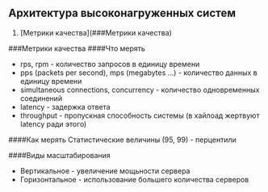 ## Архитектура высоконагруженных систем
1. [Метрики качества](###Метрики качества)


###Метрики качества
####Что мерять
- rps, rpm - количество запросов в единицу времени
- pps (packets per second), mps (megabytes ...) - количество данных в единицу времени
- simultaneous connections, concurrency - количество одновременных соединений
- latency - задержка ответа
- throughput - пропускная способность системы (в хайлоад жертвуют latency ради этого)

####Как мерять
Статистические величины (95, 99) - перцентили

####Виды масштабирования
- Вертикальное - увеличение мощьности сервера
- Горизонтальное - использование большего количества серверов